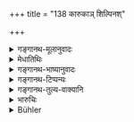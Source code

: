 +++
title = "138 कारुकाञ् शिल्पिनश्"

+++

<details><summary>गङ्गानथ-मूलानुवादः</summary>

Mechanics and Artisans, as also shudras who subsist by bodily labour,—the King shall make each of these work for one day every month.—(138)
</details>

<details><summary>मेधातिथिः</summary>

शिल्पमात्रोपजीविनस् तान् मासं मासम् एकम् अहः **कर्म कारयेत्** । **आत्मोपजीविनश् च शूद्रा** वेशभारवाहादयः ॥ ७.१३८ ॥
</details>

<details><summary>गङ्गानथ-भाष्यानुवादः</summary>

Those who live by any kind of art he shall make work for him one day each month;—as also those who ‘*subsist by bodily labour*’—*i.e*., those śūdras who carry loads &c.—(138)
</details>

<details><summary>गङ्गानथ-टिप्पन्यः</summary>

This verse is quoted in *Vīramitrodaya* (Rājanīti, p. 274), which adds
that the service herein mentioned being the only tax payable by them, no
other tax should be imposed upon these men.
</details>

<details><summary>गङ्गानथ-तुल्य-वाक्यानि</summary>

*Gautama* (10.31-33).—‘Each artisan shall monthly do one day’s work for
the king;—hereby the taxes payable by those who support themselves by
personal labour have been explained also owners of ships and
carts;—these persons he should feed.’

*Vaśiṣṭha* (19.28).—‘He shall take a monthly tax from artisans.’

*Viṣṇu* (3.32).—‘Artisans, manual labourers and Śūdras shall do work for
the king for a day in each month.’

*Viṣṇudharmottara* (Vīramitrodaya-Rājanīti, p. 275).—‘Artisans shall
work for him for one day in the month; those who live by manual labour
shall work on receiving fooding only.’
</details>

<details><summary>भारुचिः</summary>

ये शिल्पमात्रोपजीविनस् तान् मासानुमासिकम् **एकैकम्** अहः कर्म कारयेत्, **आत्मोपजीविनश्** च ॥ ७.१३८ ॥
</details>

<details><summary>Bühler</summary>

138	Mechanics and artisans, as well as Sudras who subsist by manual labour, he may cause to work (for himself) one (day) in each month.
</details>

